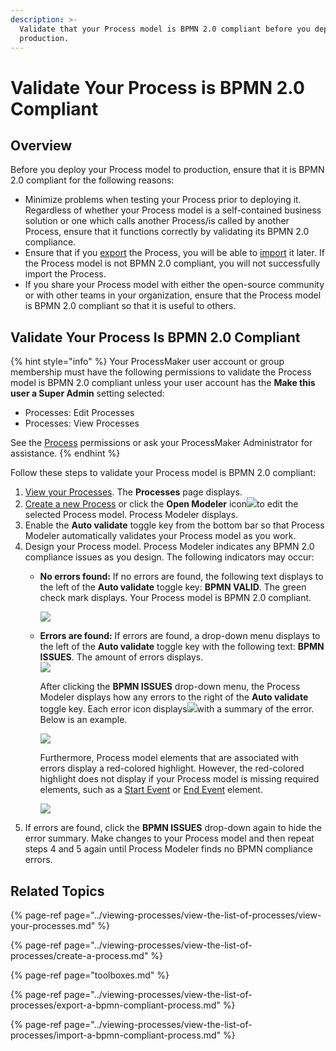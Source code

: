 ```yaml
---
description: >-
  Validate that your Process model is BPMN 2.0 compliant before you deploy it to
  production.
---
```


# Validate Your Process is BPMN 2.0 Compliant

## Overview

Before you deploy your Process model to production, ensure that it is BPMN 2.0 compliant for the following reasons:

* Minimize problems when testing your Process prior to deploying it. Regardless of whether your Process model is a self-contained business solution or one which calls another Process/is called by another Process, ensure that it functions correctly by validating its BPMN 2.0 compliance.
* Ensure that if you [export](../viewing-processes/view-the-list-of-processes/export-a-bpmn-compliant-process.md) the Process, you will be able to [import](../viewing-processes/view-the-list-of-processes/import-a-bpmn-compliant-process.md) it later. If the Process model is not BPMN 2.0 compliant, you will not successfully import the Process.
* If you share your Process model with either the open-source community or with other teams in your organization, ensure that the Process model is BPMN 2.0 compliant so that it is useful to others.

## Validate Your Process Is BPMN 2.0 Compliant

{% hint style="info" %}
Your ProcessMaker user account or group membership must have the following permissions to validate the Process model is BPMN 2.0 compliant unless your user account has the **Make this user a Super Admin** setting selected:

* Processes: Edit Processes
* Processes: View Processes

See the [Process](../../processmaker-administration/permission-descriptions-for-users-and-groups.md#processes) permissions or ask your ProcessMaker Administrator for assistance.
{% endhint %}

Follow these steps to validate your Process model is BPMN 2.0 compliant:

1. ​[View your Processes](https://processmaker.gitbook.io/processmaker-4-community/-LPblkrcFWowWJ6HZdhC/~/drafts/-LRhVZm0ddxDcGGdN5ZN/primary/designing-processes/viewing-processes/view-the-list-of-processes/view-your-processes#view-all-processes). The **Processes** page displays.
2. ​[Create a new Process](https://processmaker.gitbook.io/processmaker-4-community/-LPblkrcFWowWJ6HZdhC/~/edit/drafts/-LauIZVG_nBSIczT8ilV/designing-processes/viewing-processes/view-the-list-of-processes/create-a-process) or click the **Open Modeler** icon​![](https://firebasestorage.googleapis.com/v0/b/gitbook-28427.appspot.com/o/assets%2F-LJ0aNaVW1m7sNsxVJLV%2F-LVxYmCLNQNVkqtm90bQ%2F-LVxdCH6161DyA6JCRG-%2FOpen%20Modeler%20Edit%20icon%20Processes%20page%20-%20Processes.png?alt=media&token=75758d17-e403-418c-80e0-47ae2dca3c23)to edit the selected Process model. Process Modeler displays.
3. Enable the **Auto validate** toggle key from the bottom bar so that Process Modeler automatically validates your Process model as you work.
4. Design your Process model. Process Modeler indicates any BPMN 2.0 compliance issues as you design. The following indicators may occur:
   * **No errors found:** If no errors are found, the following text displays to the left of the **Auto validate** toggle key: **BPMN VALID**. The green check mark displays. Your Process model is BPMN 2.0 compliant.

     ![](../../.gitbook/assets/bpmn-valid-process-modeler-processes.png) 

   * **Errors are found:** If errors are found, a drop-down menu displays to the left of the **Auto validate** toggle key with the following text: **BPMN ISSUES**. The amount of errors displays.  
     ![](../../.gitbook/assets/bpmn-with-problems-process-modeler-processes.png) 

     After clicking the **BPMN ISSUES** drop-down menu, the Process Modeler displays how any errors to the right of the **Auto validate** toggle key. Each error icon displays![](../../.gitbook/assets/validate-bpmn-problems-errors-process-modeler-processes.png)with a summary of the error. Below is an example.

     ![](../../.gitbook/assets/bpmn-errors-summary-process-modeler-processes.png)

     Furthermore, Process model elements that are associated with errors display a red-colored highlight. However, the red-colored highlight does not display if your Process model is missing required elements, such as a [Start Event](model-your-process/process-modeling-element-descriptions.md#start-event) or [End Event](model-your-process/process-modeling-element-descriptions.md#end-event) element.

     ![](../../.gitbook/assets/validate-bpmn-problem-error-highlight-process-modeler-processes.png)
5. If errors are found, click the **BPMN ISSUES** drop-down again to hide the error summary. Make changes to your Process model and then repeat steps 4 and 5 again until Process Modeler finds no BPMN compliance errors.

## Related Topics

{% page-ref page="../viewing-processes/view-the-list-of-processes/view-your-processes.md" %}

{% page-ref page="../viewing-processes/view-the-list-of-processes/create-a-process.md" %}

{% page-ref page="toolboxes.md" %}

{% page-ref page="../viewing-processes/view-the-list-of-processes/export-a-bpmn-compliant-process.md" %}

{% page-ref page="../viewing-processes/view-the-list-of-processes/import-a-bpmn-compliant-process.md" %}

